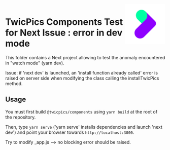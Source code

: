 <img align="right" width="25%" src="https://raw.githubusercontent.com/twicpics/components/main/logo.png">

# TwicPics Components Test for Next Issue : error in dev mode 

This folder contains a Next project allowing to test the anomaly encountered in "watch mode" (yarn dev).

Issue: if 'next dev' is launched, an 'install function already called' error is raised on server side when modifying the class calling the installTwicPics method. 
## Usage

You must first build `@twicpics/components` using `yarn build` at the root of the repository.

Then, type `yarn serve` ('yarn serve' installs dependencies and launch 'next dev') and point your browser towards `http://localhost:3000`.

Try to modify _app.js --> no blocking error should be raised. 
